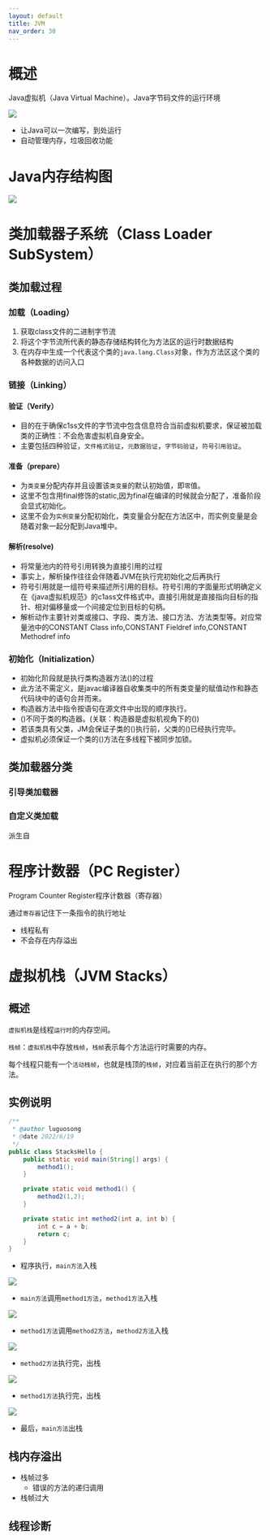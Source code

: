 ```yaml
---
layout: default
title: JVM
nav_order: 30
---
```


# 概述

Java虚拟机（Java Virtual Machine）。Java字节码文件的运行环境

![](https://cdn.jsdelivr.net/gh/guosonglu/images@master/blog-img/20220619111037.png)

- 让Java可以一次编写，到处运行
- 自动管理内存，垃圾回收功能

# Java内存结构图

![](https://cdn.jsdelivr.net/gh/guosonglu/images@master/blog-img/20220619170909.png)

# 类加载器子系统（Class Loader SubSystem）

## 类加载过程

### 加载（Loading）

1. 获取class文件的二进制字节流
2. 将这个字节流所代表的静态存储结构转化为方法区的运行时数据结构
3. 在内存中生成一个代表这个类的`java.lang.Class`对象，作为方法区这个类的各种数据的访问入口

### 链接（Linking）

#### 验证（Verify）

- 目的在于确保c1ss文件的字节流中包含信息符合当前虚拟机要求，保证被加载类的正确性：不会危害虚拟机自身安全。
- 主要包括四种验证，`文件格式验证`，`元数据验证`，`字节码验证`，`符号引用验证`。

#### 准备（prepare）

- 为`类变量`分配内存并且设置该`类变量`的默认初始值，即`零`值。
- 这里不包含用final修饰的static,因为final在编译的时候就会分配了，准备阶段会显式初始化。
- 这里不会为`实例变量`分配初始化，类变量会分配在方法区中，而实例变量是会随着对象一起分配到Java堆中。

#### 解析(resolve)

- 将常量池内的符号引用转换为直接引用的过程
- 事实上，解析操作往往会伴随着JVM在执行完初始化之后再执行
- 符号引用就是一组符号来描述所引用的目标。符号引用的字面量形式明确定义在《java虚拟机规范》的c1ass文件格式中。直接引用就是直接指向目标的指针、相对偏移量或一个间接定位到目标的句柄。
- 解析动作主要针对类或接口、字段、类方法、接口方法、方法类型等。对应常量池中的CONSTANT Class info,CONSTANT Fieldref info,CONSTANT Methodref info

### 初始化（Initialization）

- 初始化阶段就是执行类构造器方法<clinit>()的过程
- 此方法不需定义，是javac编译器自收集类中的所有类变量的赋值动作和静态代码块中的语句合并而来。
- 构造器方法中指令按语句在源文件中出现的顺序执行。
- <clinit>()不同于类的构造器。(关联：构造器是虚拟机视角下的<init>())
- 若该类具有父类，JM会保证子类的<clinit>()执行前，父类的<clinit>()已经执行完毕。
- 虚拟机必须保证一个类的<clinit>()方法在多线程下被同步加锁。

## 类加载器分类

### 引导类加载器

### 自定义类加载

派生自

# 程序计数器（PC Register）

Program Counter Register程序计数器（寄存器）

通过`寄存器`记住下一条指令的执行地址

- 线程私有
- 不会存在内存溢出

# 虚拟机栈（JVM Stacks）

## 概述

`虚拟机栈`是线程`运行时`的内存空间。

`栈帧`：`虚拟机栈`中存放`栈帧`，`栈帧`表示每个方法运行时需要的内存。

每个线程只能有一个`活动栈帧`，也就是栈顶的`栈帧`，对应着当前正在执行的那个方法。


## 实例说明

```java
/**
 * @author luguosong
 * @date 2022/6/19
 */
public class StacksHello {
    public static void main(String[] args) {
        method1();
    }

    private static void method1() {
        method2(1,2);
    }

    private static int method2(int a, int b) {
        int c = a + b;
        return c;
    }
}
```

- 程序执行，`main方法`入栈

![](https://cdn.jsdelivr.net/gh/guosonglu/images@master/blog-img/20220619121116.png)

- `main方法`调用`method1方法`，`method1方法`入栈

![](https://cdn.jsdelivr.net/gh/guosonglu/images@master/blog-img/20220619121518.png)

- `method1方法`调用`method2方法`，`method2方法`入栈

![](https://cdn.jsdelivr.net/gh/guosonglu/images@master/blog-img/20220619122420.png)

- `method2方法`执行完，出栈

![](https://cdn.jsdelivr.net/gh/guosonglu/images@master/blog-img/20220619122536.png)

- `method1方法`执行完，出栈

![](https://cdn.jsdelivr.net/gh/guosonglu/images@master/blog-img/20220619122624.png)

- 最后，`main方法`出栈

## 栈内存溢出

- 栈帧过多
  - 错误的方法的递归调用
- 栈帧过大

## 线程诊断


